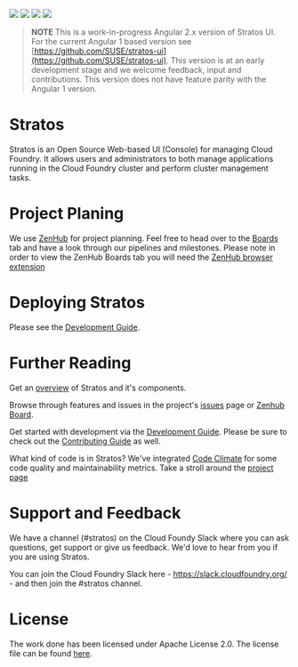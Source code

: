 <a href="https://travis-ci.org/SUSE/stratos"><img src="https://travis-ci.org/SUSE/stratos.svg?branch=master"></a>
<a href="https://codeclimate.com/github/SUSE/stratos"><img src="https://img.shields.io/codeclimate/maintainability/SUSE/stratos.svg"></a>
<a href="https://zenhub.com"><img src="https://raw.githubusercontent.com/ZenHubIO/support/master/zenhub-badge.png"/></a>
<a href="https://codecov.io/gh/SUSE/stratos"><img src="https://codecov.io/gh/SUSE/stratos/branch/master/graph/badge.svg"/></a>

> **NOTE** This is a work-in-progress Angular 2.x version of Stratos UI. For the current Angular 1 based version see [https://github.com/SUSE/stratos-ui](https://github.com/SUSE/stratos-ui). This version is at an early development stage and we welcome feedback, input and contributions. This version does not have feature parity with the Angular 1 version.

# Stratos
Stratos is an Open Source Web-based UI (Console) for managing Cloud Foundry. It allows users and administrators to both manage
applications running in the Cloud Foundry cluster and perform cluster management tasks.

# Project Planing
We use [ZenHub](https://zenhub.com) for project planning. Feel free to head over to the [Boards](https://github.com/SUSE/stratos#boards)
tab and have a look through our pipelines and milestones. Please note in order to view the ZenHub Boards tab you will need the [ZenHub
browser extension](https://www.zenhub.com/extension)

# Deploying Stratos
Please see the [Development Guide](docs/developers-guide.md).

# Further Reading
Get an [overview](docs/overview.md) of Stratos and it's components.

Browse through features and issues in the project's [issues](https://github.com/SUSE/stratos/issues) page or [Zenhub Board](https://github.com/SUSE/stratos#boards).

Get started with development via the [Development Guide](docs/developers-guide.md). Please be sure to check out the 
[Contributing Guide](docs/contributing.md) as well.

What kind of code is in Stratos? We've integrated [Code Climate](https://codeclimate.com) for some code quality and maintainability metrics. Take a stroll around the [project page](https://codeclimate.com/github/SUSE/stratos)

# Support and Feedback

We have a channel (#stratos) on the Cloud Foundy Slack where you can ask questions, get support or give us feedback. We'd love to hear from you if you are using Stratos.

You can join the Cloud Foundry Slack here - https://slack.cloudfoundry.org/  - and then join the #stratos channel.

# License

The work done has been licensed under Apache License 2.0. The license file can be found [here](LICENSE.md).
